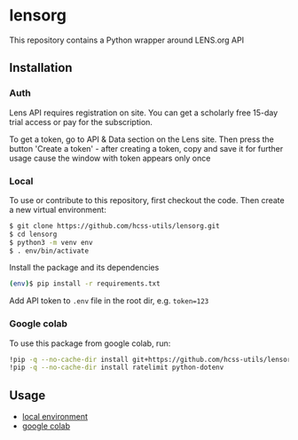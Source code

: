 # lensorg

This repository contains a Python wrapper around LENS.org API

## Installation

### Auth
Lens API requires registration on site. You can get a scholarly free 15-day trial access or pay for the subscription. 

To get a token, go to API & Data section on the Lens site. Then press the button 'Create a token' - after creating a token, copy and save it for further usage cause the window with token appears only once

### Local
To use or contribute to this repository, first checkout the code. Then create a new virtual environment:

```bash
$ git clone https://github.com/hcss-utils/lensorg.git
$ cd lensorg
$ python3 -m venv env
$ . env/bin/activate
```

Install the package and its dependencies
```bash
(env)$ pip install -r requirements.txt 
```

Add API token to `.env` file in the root dir, e.g. `token=123`


### Google colab
To use this package from google colab, run:
```bash
!pip -q --no-cache-dir install git+https://github.com/hcss-utils/lensorg.git
!pip -q --no-cache-dir install ratelimit python-dotenv
```

## Usage
* [local environment](examples/local-usage.ipynb)
* [google colab](examples/google-colab-usage.ipynb)
